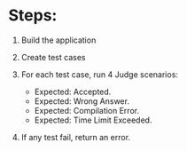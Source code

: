 # Steps:

1. Build the application
2. Create test cases
3. For each test case, run 4 Judge scenarios:

   - Expected: Accepted.
   - Expected: Wrong Answer.
   - Expected: Compilation Error.
   - Expected: Time Limit Exceeded.

4. If any test fail, return an error.
